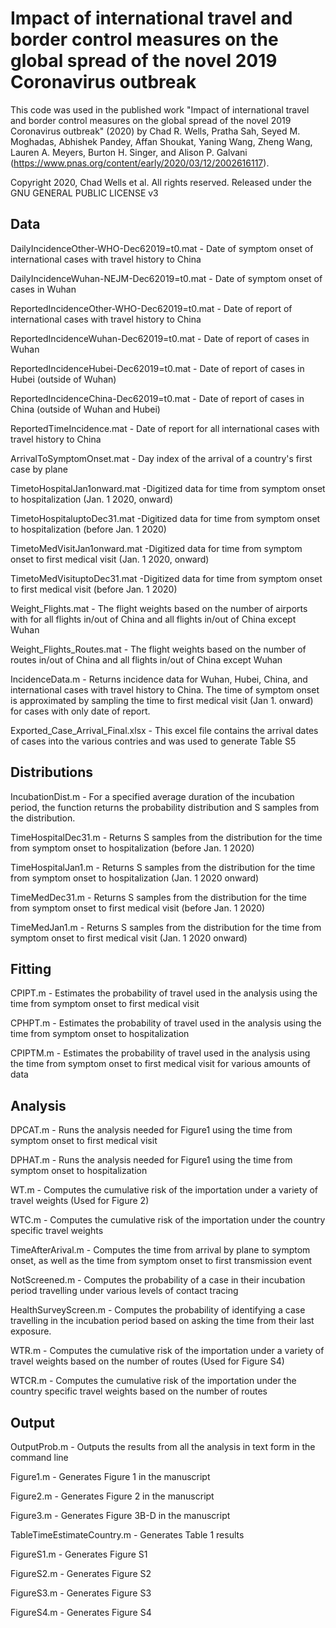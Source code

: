 # Impact of international travel and border control measures on the global spread of the novel 2019 Coronavirus outbreak 

This code was used in the published work "Impact of international travel and border control measures on the global spread of the novel 2019 Coronavirus outbreak" (2020) by Chad R. Wells, Pratha Sah, Seyed M. Moghadas, Abhishek Pandey, Affan Shoukat,  Yaning Wang,  Zheng Wang, Lauren A. Meyers, Burton H. Singer, and Alison P. Galvani (https://www.pnas.org/content/early/2020/03/12/2002616117).

Copyright 2020, Chad Wells et al. All rights reserved. Released under the GNU GENERAL PUBLIC LICENSE v3

## Data

DailyIncidenceOther-WHO-Dec62019=t0.mat - Date of symptom onset of international cases with travel history to China

DailyIncidenceWuhan-NEJM-Dec62019=t0.mat - Date of symptom onset of cases in Wuhan

ReportedIncidenceOther-WHO-Dec62019=t0.mat	- Date of report of international cases with travel history to China

ReportedIncidenceWuhan-Dec62019=t0.mat - Date of report of cases in Wuhan

ReportedIncidenceHubei-Dec62019=t0.mat	- Date of report of cases in Hubei (outside of Wuhan)

ReportedIncidenceChina-Dec62019=t0.mat	- Date of report of cases in China (outside of Wuhan and Hubei) 

ReportedTimeIncidence.mat - Date of report for all international cases with travel history to China

ArrivalToSymptomOnset.mat - Day index of the arrival of a country's first case by plane

TimetoHospitalJan1onward.mat -Digitized data for time from symptom onset to hospitalization (Jan. 1 2020, onward)

TimetoHospitaluptoDec31.mat	-Digitized data for time from symptom onset to hospitalization (before Jan. 1 2020)

TimetoMedVisitJan1onward.mat	-Digitized data for time from symptom onset to first medical visit (Jan. 1 2020, onward)

TimetoMedVisituptoDec31.mat	-Digitized data for time from symptom onset to first medical visit (before Jan. 1 2020)

Weight_Flights.mat - The flight weights based on the number of airports with for all flights in/out of China and all flights in/out of China except Wuhan

Weight_Flights_Routes.mat - The flight weights based on the number of routes in/out of China and all flights in/out of China except Wuhan

IncidenceData.m - Returns incidence data for Wuhan, Hubei, China, and international cases with travel history to China. The time of symptom onset is approximated by sampling the time to first medical visit (Jan 1. onward) for cases with only date of report.

Exported_Case_Arrival_Final.xlsx - This excel file contains the arrival dates of cases into the various contries and was used to generate Table S5

## Distributions

IncubationDist.m - For a specified average duration of the incubation period, the function returns the probability distribution and S samples from the distribution. 

TimeHospitalDec31.m - Returns S samples from the distribution for the time from symptom onset to hospitalization (before Jan. 1 2020)

TimeHospitalJan1.m	- Returns S samples from the distribution for the time from symptom onset to hospitalization (Jan. 1 2020 onward)

TimeMedDec31.m	- Returns S samples from the distribution for the time from symptom onset to first medical visit (before Jan. 1 2020)

TimeMedJan1.m	- Returns S samples from the distribution for the time from symptom onset to first medical visit (Jan. 1 2020 onward)

## Fitting

CPIPT.m - Estimates the probability of travel used in the analysis using the time from symptom onset to first medical visit

CPHPT.m - Estimates the probability of travel used in the analysis using the time from symptom onset to hospitalization

CPIPTM.m - Estimates the probability of travel used in the analysis using the time from symptom onset to first medical visit for various amounts of data

## Analysis

DPCAT.m - Runs the analysis needed for Figure1 using the time from symptom onset to first medical visit

DPHAT.m - Runs the analysis needed for Figure1 using the time from symptom onset to hospitalization

WT.m - Computes the cumulative risk of the importation under a variety of travel weights (Used for Figure 2)

WTC.m - Computes the cumulative risk of the importation under the country specific travel weights

TimeAfterArival.m - Computes the time from arrival by plane to symptom onset, as well as the time from symptom onset to first transmission event

NotScreened.m - Computes the probability of a case in their incubation period travelling under various levels of contact tracing

HealthSurveyScreen.m - Computes the probability of identifying a case travelling in the incubation period based on asking the time from their last exposure.

WTR.m - Computes the cumulative risk of the importation under a variety of travel weights based on the number of routes (Used for Figure S4)

WTCR.m - Computes the cumulative risk of the importation under the country specific travel weights based on the number of routes

## Output

OutputProb.m - Outputs the results from all the analysis in text form in the command line

Figure1.m - Generates Figure 1 in the manuscript

Figure2.m - Generates Figure 2 in the manuscript

Figure3.m - Generates Figure 3B-D in the manuscript

TableTimeEstimateCountry.m - Generates Table 1 results

FigureS1.m - Generates Figure S1

FigureS2.m - Generates Figure S2

FigureS3.m - Generates Figure S3

FigureS4.m - Generates Figure S4
